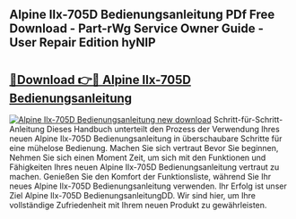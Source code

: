 ## Alpine Ilx-705D Bedienungsanleitung PDf Free Download - Part-rWg Service Owner Guide - User Repair Edition hyNlP

# <h2><a href="http://df59qp.blite.top/?on=Alpine+Ilx-705D+Bedienungsanleitung">🔗Download 👉🔴 Alpine Ilx-705D Bedienungsanleitung</a></h2>

[![Alpine Ilx-705D Bedienungsanleitung new download](https://i.imgur.com/lujVjoI.png)](http://df59qp.blite.top/?on=Alpine+Ilx-705D+Bedienungsanleitung)
Schritt-für-Schritt-Anleitung Dieses Handbuch unterteilt den Prozess der Verwendung Ihres neuen Alpine Ilx-705D Bedienungsanleitung in überschaubare Schritte für eine mühelose Bedienung. Machen Sie sich vertraut Bevor Sie beginnen, Nehmen Sie sich einen Moment Zeit, um sich mit den Funktionen und Fähigkeiten Ihres neuen Alpine Ilx-705D Bedienungsanleitung vertraut zu machen. Genießen Sie den Komfort der Funktionsliste, während Sie Ihr neues Alpine Ilx-705D Bedienungsanleitung verwenden. Ihr Erfolg ist unser Ziel Alpine Ilx-705D BedienungsanleitungDD. Wir sind hier, um Ihre vollständige Zufriedenheit mit Ihrem neuen Produkt zu gewährleisten.
